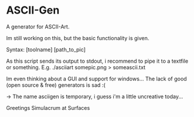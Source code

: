 # ASCII-Gen
A generator for ASCII-Art.


Im still working on this, but the basic functionality is given.

Syntax: [toolname] [path_to_pic] 

As this script sends its output to stdout, i recommend to pipe it to a textfile or something. E.g. ./asciiart somepic.png > someascii.txt

Im even thinking about a GUI and support for windows... The lack of good (open source & free) generators is sad :(

-> The name asciigen is temporary, i guess i'm a little uncreative today... 

Greetings
Simulacrum at Surfaces 
